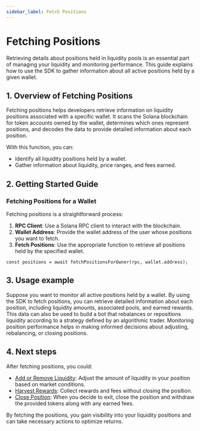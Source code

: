 ```yaml
---
sidebar_label: Fetch Positions
---
```


# Fetching Positions

Retrieving details about positions held in liquidity pools is an essential part of managing your liquidity and monitoring performance. This guide explains how to use the SDK to gather information about all active positions held by a given wallet.

## 1. Overview of Fetching Positions

Fetching positions helps developers retrieve information on liquidity positions associated with a specific wallet. It scans the Solana blockchain for token accounts owned by the wallet, determines which ones represent positions, and decodes the data to provide detailed information about each position.

With this function, you can:
- Identify all liquidity positions held by a wallet.
- Gather information about liquidity, price ranges, and fees earned.

## 2. Getting Started Guide

### Fetching Positions for a Wallet

Fetching positions is a straightforward process:

1. **RPC Client**: Use a Solana RPC client to interact with the blockchain.
2. **Wallet Address**: Provide the wallet address of the user whose positions you want to fetch.
3. **Fetch Positions**: Use the appropriate function to retrieve all positions held by the specified wallet.

```tsx
const positions = await fetchPositionsForOwner(rpc, wallet.address);
```

## 3. Usage example

Suppose you want to monitor all active positions held by a wallet. By using the SDK to fetch positions, you can retrieve detailed information about each position, including liquidity amounts, associated pools, and earned rewards. This data can also be used to build a bot that rebalances or repositions liquidity according to a strategy defined by an algorithmic trader. Monitoring position performance helps in making informed decisions about adjusting, rebalancing, or closing positions.

## 4. Next steps

After fetching positions, you could:

- [Add or Remove Liquidity](03-Adjust%20Liquidity.md): Adjust the amount of liquidity in your position based on market conditions.
- [Harvest Rewards](04-Harvest.md): Collect rewards and fees without closing the position.
- [Close Position](05-Close%20Position.md): When you decide to exit, close the position and withdraw the provided tokens along with any earned fees.

By fetching the positions, you gain visibility into your liquidity positions and can take necessary actions to optimize returns.